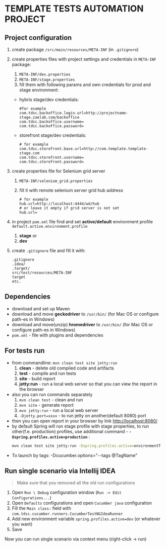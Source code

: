 # TEMPLATE TESTS AUTOMATION PROJECT

## Project configuration

1. create package `/src/main/resources/META-INF` (in `.gitignore`)

2. create properties files with project settings and credentials in `META-INF` package:
    1) `META-INF/dev.properties`
    2) `META-INF/stage.properties `
    3) fill them with following params and own credentials for prod and stage environment:
      - hybris stage/dev credentials:
      
           ```properties
           #for example
           com.tdsc.backoffice.login.url=http://projectname-stage.zaelab.com/backoffice
           com.tdsc.backoffice.username=
           com.tdsc.backoffice.password=
           ```
           
      - storefront stage/dev credentials:
      
           ```properties
           # for example
           com.tdsc.storefront.base.url=http://com.template.template-stage.com
           com.tdsc.storefront.username=
           com.tdsc.storefront.password=
           ``` 
            
3. create properties file for Selenium grid server
    1) `META-INF/selenium_grid.properties`
    2) fill it with remote selenium server grid hub address
    
        ```properties
        # for example
        hub.url=http://localhost:4444/wd/hub
        # or leave it empty if grid server is not set
        hub.url= 
        ```
          
4. in project `pom.xml` file find and set **active/default** environment profile `default.active.environment.profile`
      1. **stage** or
      2. **dev**
      
5. create `.gitignore` file and fill it with:

    ```.git
    .gitignore
    .idea/
    .target/
    src/test/resources/META-INF
    target
    etc.
    ```

## Dependencies

- download and set up Maven
- download and move **geckodriver** to `/usr/bin/` (for Mac OS or configure path-es in Windows)
- download and move(unzip) **hromedriver** to `/usr/bin/` (for Mac OS or configure path-es in Windows)
- `pom.xml` - file with plugins and dependencies

## For tests run

- from commandline: `mvn clean test site jetty:run`
    1) **clean** - delete old compiled code and artifacts
    2) **test** - compile and run tests
    3) **site** - build report
    4) **jetty:run** - run a local web server so that you can view the report in the browser
- also you can run commands separately 
    1) `mvn clean test`  - clean and run 
    2) `mvn site`  - generate report
    3) `mvn jetty:run`  - run a local web server
    4) `-Djetty.port=xxxx` - to run jetty on another(default 8080) port
- then you can open report in your browser by link [http://localhost:8080/](http://localhost:8080/)
- by default Spring will run stage profile with stage properties, to run other(f.e. production) profiles, use additional command - **`-Dspring.profiles.active=production`** :
	```bash
	mvn clean test site jetty:run -Dspring.profiles.active=environmentToUse
    ```
- To launch by tags:
    -Dcucumber.options="--tags @TagName"

## Run single scenario via Intellij IDEA
> Make sure that you removed all the old run configurations
1. Open `Run \ Debug` configuration window (`Run -> Edit Configurations...`)
2. Open `Defaults` configurations and open `Cucumber java` configuration
3. Fill the `Main class:` field with `com.tdsc.cucumber.runners.CucumberTestNGIdeaRunner`
4. Add new environment variable `spring.profiles.active=dev` (or whatever you want)
5. Save

Now you can run single scenario via context menu (right-click -> run)